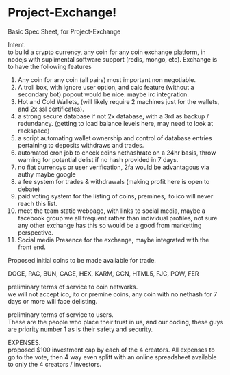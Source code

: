 # Project-Exchange! <br>
Basic Spec Sheet, for Project-Exchange

Intent. <br>
to build a crypto currency, any coin for any coin exchange platform, in nodejs with suplimental software support (redis, mongo, etc).
Exchange is to have the following features<br>
  1. Any coin for any coin (all pairs) most important non negotiable.
  2. A troll box, with ignore user option, and calc feature (without a secondary bot) popout would be nice. maybe irc integration.
  3. Hot and Cold Wallets, (will likely require 2 machines just for the wallets, and 2x ssl certificates).
  4. a strong secure database if not 2x database, with a 3rd as backup / redundancy. (getting to load balance levels here, may need to look at rackspace)
  5. a script automating wallet ownership and control of database entries pertaining to deposits withdraws and trades.
  6. automated cron job to check coins nethashrate on a 24hr basis, throw warning for potential delist if no hash provided in 7 days.
  7. no fiat currencys or user verification, 2fa would be advantagous via authy maybe google
  8. a fee system for trades & withdrawals (making profit here is open to debate)
  9. paid voting system for the listing of coins, premines, ito ico will never reach this list.
  10. meet the team static webpage, with links to social media, maybe a facebook group we all frequent rather than individual profiles, not sure any other exchange has this so would be a good from marketting perspective.
  11. Social media Presence for the exchange, maybe integrated with the front end.<br>

Proposed initial coins to be made available for trade.<br>

DOGE, PAC, BUN, CAGE, HEX, KARM, GCN, HTML5, FJC, POW, FER<br>

preliminary terms of service to coin networks. <br>
we will not accept ico, ito or premine coins, any coin with no nethash for 7 days or more will face delisting.




preliminary terms of service to users. <br>
These are the people who place their trust in us, and our coding, these guys are priority number 1 as is their safety and security.

EXPENSES. <br>
proposed $100 investment cap by each of the 4 creators.
All expenses to go to the vote, then 4 way even splitt with an online spreadsheet available to only the 4 creators / investors.


